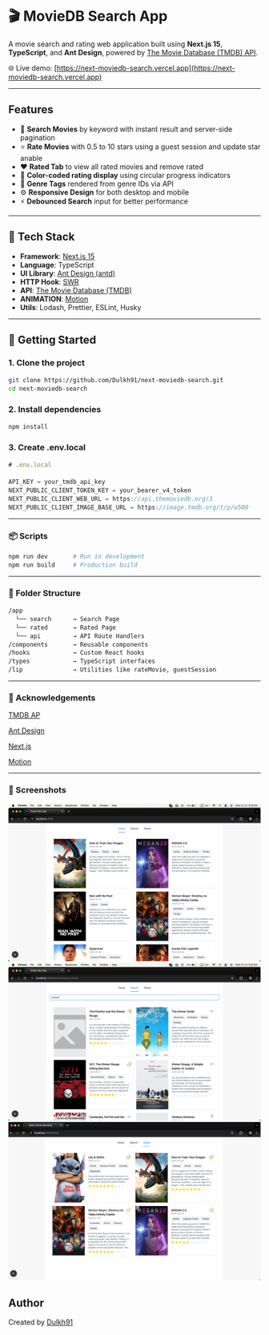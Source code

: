 # 🎬 MovieDB Search App

A movie search and rating web application built using **Next.js 15**, **TypeScript**, and **Ant Design**, powered by [The Movie Database (TMDB) API](https://developer.themoviedb.org/).

🌐 Live demo: [https://next-moviedb-search.vercel.app](https://next-moviedb-search.vercel.app)

---

## Features

- 🔎 **Search Movies** by keyword with instant result and server-side pagination
- ⭐ **Rate Movies** with 0.5 to 10 stars using a guest session and update star anable
- ❤️ **Rated Tab** to view all rated movies and remove rated
- 🎨 **Color-coded rating display** using circular progress indicators
- 🧠 **Genre Tags** rendered from genre IDs via API
- ⚙️ **Responsive Design** for both desktop and mobile
- ⚡ **Debounced Search** input for better performance

---

## 🚀 Tech Stack

- **Framework**: [Next.js 15](https://nextjs.org/)
- **Language**: TypeScript
- **UI Library**: [Ant Design (antd)](https://ant.design/)
- **HTTP Hook**: [SWR](https://swr.vercel.app/)
- **API**: [The Movie Database (TMDB)](https://developer.themoviedb.org/)
- **ANIMATION**: [Motion](https://motion.dev/)
- **Utils**: Lodash, Prettier, ESLint, Husky


---

## 🏁 Getting Started

### 1. Clone the project

```bash
git clone https://github.com/Dulkh91/next-moviedb-search.git
cd next-moviedb-search
```

### 2. Install dependencies

```bash
npm install
```

### 3. Create .env.local

```js
# .env.local

API_KEY = your_tmdb_api_key
NEXT_PUBLIC_CLIENT_TOKEN_KEY = your_bearer_v4_token
NEXT_PUBLIC_CLIENT_WEB_URL = https://api.themoviedb.org/3
NEXT_PUBLIC_CLIENT_IMAGE_BASE_URL = https://image.tmdb.org/t/p/w500
```

---

### 📦 Scripts

```bash
npm run dev       # Run in development
npm run build     # Production build
```

---

### 📁 Folder Structure

```bash
/app
  └── search      → Search Page
  └── rated       → Rated Page
  └── api         → API Route Handlers
/components       → Reusable components
/hooks            → Custom React hooks
/types            → TypeScript interfaces
/lip              → Utilities like rateMovie, guestSession
```

---

### 🙏 Acknowledgements

[TMDB AP](https://developer.themoviedb.org/docs/getting-started)

[Ant Design](https://ant.design/)

[Next.js](https://nextjs.org/)

[Motion](https://motion.dev/)

---

### 📸 Screenshots

![home alt](./public/image/home.png)
![search atl](./public/image/search.png)
![rated atl](./public/image/rated.png)

## Author

Created by <a href="https://github.com/Dulkh91"> Dulkh91 </a>
